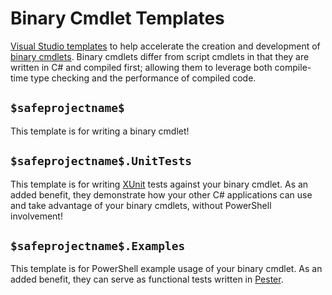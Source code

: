 # Binary Cmdlet Templates

[Visual Studio templates](https://learn.microsoft.com/en-us/visualstudio/ide/how-to-create-project-templates?view=vs-2022) to help accelerate the creation and development of [binary cmdlets](https://learn.microsoft.com/en-us/powershell/scripting/developer/cmdlet/cmdlet-overview?view=powershell-7.4).
Binary cmdlets differ from script cmdlets in that they are written in C# and compiled first;
allowing them to leverage both compile-time type checking and the performance of compiled code.

## `$safeprojectname$`

This template is for writing a binary cmdlet!

## `$safeprojectname$.UnitTests`

This template is for writing [XUnit](https://xunit.net/) tests against your binary cmdlet.
As an added benefit, they demonstrate how your other C# applications
can use and take advantage of your binary cmdlets, without PowerShell involvement!

## `$safeprojectname$.Examples`

This template is for PowerShell example usage of your binary cmdlet.
As an added benefit, they can serve as functional tests written in [Pester](https://pester.dev/).
